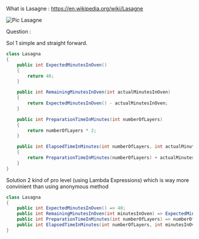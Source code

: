 What is Lasagne : https://en.wikipedia.org/wiki/Lasagne

![Pic Lasagne](https://upload.wikimedia.org/wikipedia/commons/thumb/b/ba/Lasagne_-_stonesoup.jpg/878px-Lasagne_-_stonesoup.jpg)


Question : 


Sol 1 simple and straight forward.
```c#
class Lasagna
{
    public int ExpectedMinutesInOven()
    {
        return 40;
    }

    public int RemainingMinutesInOven(int actualMinutesInOven)
    {
        return ExpectedMinutesInOven() - actualMinutesInOven;
    }

    public int PreparationTimeInMinutes(int numberOfLayers)
    {
        return numberOfLayers * 2;
    }

    public int ElapsedTimeInMinutes(int numberOfLayers, int actualMinutesInOven)
    {
        return PreparationTimeInMinutes(numberOfLayers) + actualMinutesInOven;
    }
}
```

Solution 2 kind of pro level (using Lambda Expressions) which is way more convinient than using anonymous method
```c#
class Lasagna
{
    public int ExpectedMinutesInOven() => 40;
    public int RemainingMinutesInOven(int minutesInOven) => ExpectedMinutesInOven() - minutesInOven;
    public int PreparationTimeInMinutes(int numberOfLayers) => numberOfLayers * 2;
    public int ElapsedTimeInMinutes(int numberOfLayers, int minutesInOven) => PreparationTimeInMinutes(numberOfLayers) + minutesInOven;
}
```

